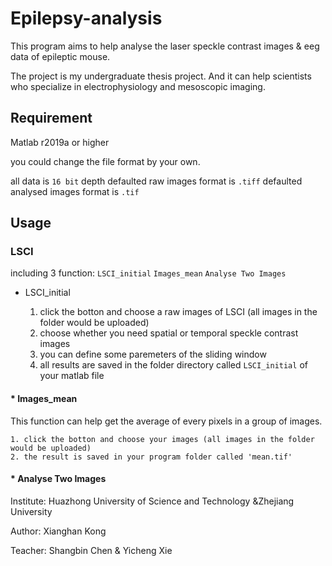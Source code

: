 # Epilepsy-analysis

This program aims to help analyse the laser speckle contrast images & eeg data of epileptic mouse.

The project is my undergraduate thesis project. And it can help scientists who specialize in electrophysiology and mesoscopic imaging.

## Requirement

Matlab r2019a or higher

you could change the file format by your own.

all data is `16 bit` depth
defaulted raw images format is `.tiff`
defaulted analysed images format is `.tif`

## Usage

### LSCI 

including 3 function: `LSCI_initial` `Images_mean` `Analyse Two Images`

* LSCI_initial

    1. click the botton and choose a raw images of LSCI (all images in the folder would be uploaded)
    2. choose whether you need spatial or temporal speckle contrast images
    3. you can define some paremeters of the sliding window
    4. all results are saved in the folder directory called `LSCI_initial` of your matlab file

#### * Images_mean

This function can help get the average of every pixels in a group of images.

    1. click the botton and choose your images (all images in the folder would be uploaded)
    2. the result is saved in your program folder called 'mean.tif'

#### * Analyse Two Images



Institute: Huazhong University of Science and Technology
           &Zhejiang University

Author: Xianghan Kong   

Teacher: Shangbin Chen & Yicheng Xie



